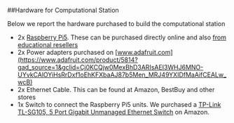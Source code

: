 ##Hardware for Computational Station

Below we report the hardware purchased to build the computational station

- 2x [Raspberry Pi5](https://www.raspberrypi.com/products/raspberry-pi-5). These can be purchased directly online and also [from educational resellers](https://www.raspberrypi.com/products/raspberry-pi-5/?resellerType=education) 
- 2x Power adapters purchased on [www.adafruit.com](https://www.adafruit.com/product/5814?gad_source=1&gclid=Cj0KCQjw0MexBhD3ARIsAEI3WHJ6MNO-UYvkCAlOYiHsRrDxf1oEhKFXbaAJ87b5Men_MRJ49YXIDfMaAifCEALw_wcB)
- 2x Ethernet Cable. This can be found at Amazon, BestBuy and other stores
- 1x Switch to connect the Raspberry Pi5 units. We purchased a [TP-Link TL-SG105, 5 Port Gigabit Unmanaged Ethernet Switch](https://www.amazon.com/Ethernet-Splitter-Optimization-Unmanaged-TL-SG105/dp/B00A128S24/ref=asc_df_B00A128S24/?tag=hyprod-20&linkCode=df0&hvadid=693669741065&hvpos=&hvnetw=g&hvrand=7344209882281422147&hvpone=&hvptwo=&hvqmt=&hvdev=c&hvdvcmdl=&hvlocint=&hvlocphy=9027579&hvtargid=pla-387998000581&mcid=9101e0cff9863ad59c3695e9c2a7d104&gad_source=1&gclid=Cj0KCQjw0MexBhD3ARIsAEI3WHK7AyvPvXuRwF1l6YB6FWodUqFjTyDJbIP8x0p_BU3nX_1m-wPzUGgaAt4uEALw_wcB&th=1) on Amazon. 
